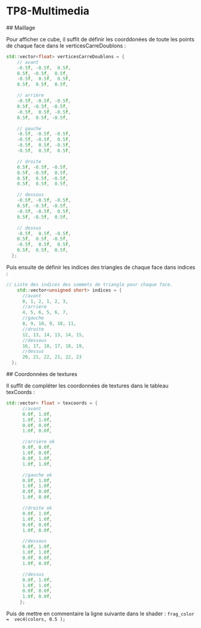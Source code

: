 # TP8-Multimedia 

## Maillage 

Pour afficher ce cube, il suffit de définir les coorddonées de toute les points de chaque face dans le verticesCarreDoublons : 

```cpp
std::vector<float> verticesCarreDoublons = {
    // avant
    -0.5f, -0.5f,  0.5f,
    0.5f, -0.5f,  0.5f,
    -0.5f,  0.5f,  0.5f,
    0.5f,  0.5f,  0.5f, 

    // arrière
    -0.5f, -0.5f, -0.5f, 
    0.5f, -0.5f, -0.5f,  
    -0.5f,  0.5f, -0.5f,  
    0.5f,  0.5f, -0.5f, 

    // gauche
    -0.5f, -0.5f, -0.5f,
    -0.5f, -0.5f,  0.5f, 
    -0.5f,  0.5f, -0.5f, 
    -0.5f,  0.5f,  0.5f, 

    // droite
    0.5f, -0.5f, -0.5f,  
    0.5f, -0.5f,  0.5f, 
    0.5f,  0.5f, -0.5f, 
    0.5f,  0.5f,  0.5f, 

    // dessous
    -0.5f, -0.5f, -0.5f, 
    0.5f, -0.5f, -0.5f, 
    -0.5f, -0.5f,  0.5f,  
    0.5f, -0.5f,  0.5f, 

    // dessus
    -0.5f,  0.5f, -0.5f, 
    0.5f,  0.5f, -0.5f, 
    -0.5f,  0.5f,  0.5f,
    0.5f,  0.5f,  0.5f,
  };
```

Puis ensuite de définir les indices des triangles de chaque face dans indices : 

```cpp
// Liste des indices des sommets de triangle pour chaque face. 
    std::vector<unsigned short> indices = {
      //avant
      0, 1, 2, 1, 2, 3,
      //arrière
      4, 5, 6, 5, 6, 7,
      //gauche
      8, 9, 10, 9, 10, 11,
      //droite
      12, 13, 14, 13, 14, 15,
      //dessous
      16, 17, 18, 17, 18, 19,
      //dessus
      20, 21, 22, 21, 22, 23
  };
```

## Coordonnées de textures

Il suffit de compléter les coordonnées de textures dans le tableau texCoords : 

```cpp
std::vector< float > texcoords = {
      //avant
      0.0f, 1.0f,
      1.0f, 1.0f,
      0.0f, 0.0f,
      1.0f, 0.0f,

      //arrière ok
      0.0f, 0.0f,
      1.0f, 0.0f,
      0.0f, 1.0f,
      1.0f, 1.0f,

      //gauche ok
      0.0f, 1.0f,
      1.0f, 1.0f,
      0.0f, 0.0f,
      1.0f, 0.0f,

      //droite ok
      0.0f, 1.0f,
      1.0f, 1.0f,
      0.0f, 0.0f,  
      1.0f, 0.0f, 

      //dessous
      0.0f, 1.0f,
      1.0f, 1.0f,
      0.0f, 0.0f,
      1.0f, 0.0f,

      //dessus
      0.0f, 1.0f,
      1.0f, 1.0f,
      0.0f, 0.0f,
      1.0f, 0.0f,
     };
```

Puis de mettre en commentaire la ligne suivante dans le shader : `frag_color =  vec4(colors, 0.5 );`